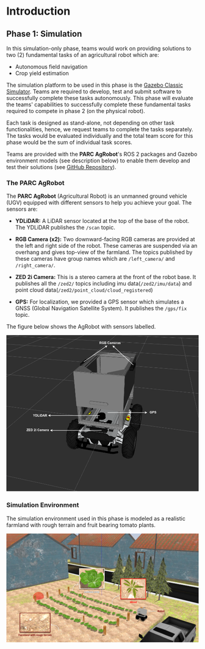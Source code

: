 # Introduction

## Phase 1: Simulation

In this simulation-only phase, teams would work on providing solutions to two (2) fundamental tasks of an agricultural robot which are: 

* Autonomous field navigation
* Crop yield estimation

The simulation platform to be used in this phase is the [Gazebo Classic Simulator](https://classic.gazebosim.org/tutorials?tut=install_ubuntu&cat=install). Teams are required to develop, test and submit software to successfully complete these tasks autonomously. This phase will evaluate the teams' capabilities to successfully complete these fundamental tasks required to compete in phase 2 (on the physical robot).

Each task is designed as stand-alone, not depending on other task functionalities, hence, we request teams to complete the tasks separately. The tasks would be evaluated individually and the total team score for this phase would be the sum of individual task scores.

Teams are provided with the **PARC AgRobot**'s ROS 2 packages and Gazebo environment models (see description below) to enable them develop and test their solutions (see [GitHub Repository](https://github.com/PARC-Robotics/PARC2024-Engineers-League)).


### The PARC AgRobot
The **PARC AgRobot** (Agricultural Robot) is an unmanned ground vehicle (UGV) equipped with different sensors to help you achieve your goal. The sensors are:

* **YDLiDAR:** A LiDAR sensor located at the top of the base of the robot. The YDLiDAR publishes the `/scan` topic.

* **RGB Camera (x2):** Two downward-facing RGB cameras are provided at the left and right side of the robot. These cameras are suspended via an overhang and gives top-view of the farmland. The topics published by these cameras have group names which are `/left_camera/` and `/right_camera/`.

* **ZED 2i Camera:** This is a stereo camera at the front of the robot base. It publishes all the `/zed2/` topics including imu data(`/zed2/imu/data`) and point cloud data(`/zed2/point_cloud/cloud_registered`)

* **GPS:** For localization, we provided a GPS sensor which simulates a GNSS (Global Navigation Satellite System). It publishes the `/gps/fix` topic.


The figure below shows the AgRobot with sensors labelled.

![robot](../assets/robot_sensor_label.png)


### Simulation Environment
The simulation environment used in this phase is modeled as a realistic farmland with rough terrain and fruit bearing tomato plants.

![simulation](../assets/world_description.png)

